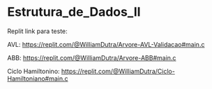 # Estrutura_de_Dados_II


Replit link para teste:

AVL:
https://replit.com/@WilliamDutra/Arvore-AVL-Validacao#main.c

ABB:
https://replit.com/@WilliamDutra/Arvore-ABB#main.c

Ciclo Hamiltonino:
https://replit.com/@WilliamDutra/Ciclo-Hamiltoniano#main.c
